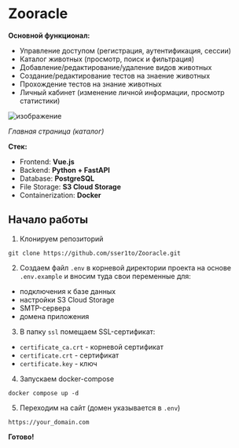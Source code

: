 # Zooracle
**Основной функционал:**
- Управление доступом (регистрация, аутентификация, сессии)
- Каталог животных (просмотр, поиск и фильтрация)
- Добавление/редактирование/удаление видов животных
- Создание/редактирование тестов на знаение животных
- Прохождение тестов на знание животных
- Личный кабинет (изменение личной информации, просмотр статистики)

<img src="https://github.com/user-attachments/assets/22bae035-a557-4b6a-89cc-77b1ad90278b" alt="изображение">
<p><em>Главная страница (каталог)</em></p>

**Стек:**
- Frontend: **Vue.js**
- Backend: **Python + FastAPI**
- Database: **PostgreSQL**
- File Storage: **S3 Cloud Storage**
- Containerization: **Docker**

## Начало работы
1. Клонируем репозиторий
```
git clone https://github.com/sser1to/Zooracle.git
```
2. Создаем файл `.env` в корневой директории проекта на основе `.env.example` и вносим туда свои переменные для:
- подключения к базе данных
- настройки S3 Cloud Storage
- SMTP-сервера
- домена приложения 
3. В папку `ssl` помещаем SSL-сертификат:
- `certificate_ca.crt` - корневой сертификат
- `certificate.crt` - сертификат
- `certificate.key` - ключ
4. Запускаем docker-compose
```
docker compose up -d
```
5. Переходим на сайт (домен указывается в `.env`)
```
https://your_domain.com
```
**Готово!**
